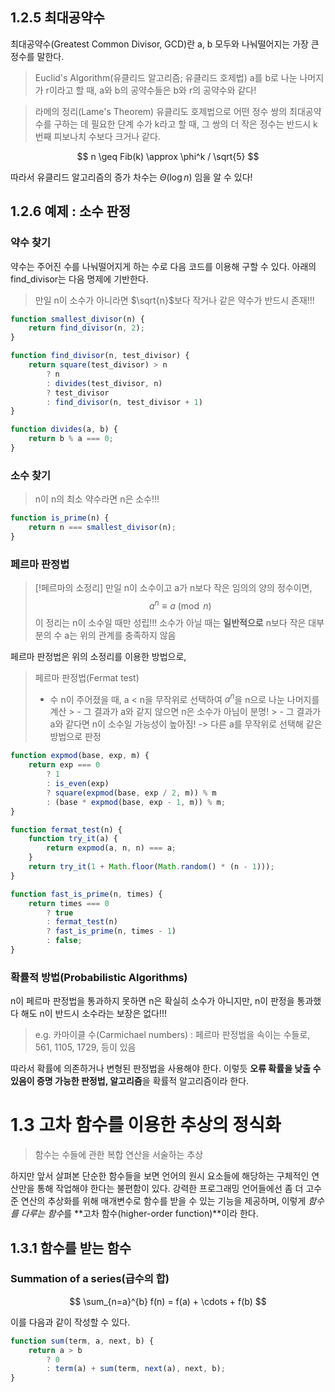 ## 1.2.5 최대공약수

최대공약수(Greatest Common Divisor, GCD)란 a, b 모두와 나눠떨어지는 가장 큰 정수를 말한다.

> Euclid's Algorithm(유클리드 알고리즘; 유클리드 호제법)
>  a를 b로 나눈 나머지가 r이라고 할 때, a와 b의 공약수들은 b와 r의 공약수와 같다!


> 라메의 정리(Lame's Theorem)
> 유클리도 호제법으로 어떤 정수 쌍의 최대공약수를 구하는 데 필요한 단계 수가 k라고 할 때, 그 쌍의 더 작은 정수는 반드시 k번째 피보나치 수보다 크거나 같다.

$$
n \geq Fib(k) \approx \phi^k / \sqrt{5}
$$

따라서 유클리드 알고리즘의 증가 차수는 $\Theta(\log{n})$ 임을 알 수 있다!



## 1.2.6 예제 : 소수 판정

### 약수 찾기

약수는 주어진 수를 나눠떨어지게 하는 수로 다음 코드를 이용해 구할 수 있다. 아래의 find_divisor는 다음 명제에 기반한다.

> 만일 n이 소수가 아니라면 $\sqrt{n}$보다 작거나 같은 약수가 반드시 존재!!!

```js
function smallest_divisor(n) {
	return find_divisor(n, 2);
}

function find_divisor(n, test_divisor) {
	return square(test_divisor) > n
		? n
		: divides(test_divisor, n)
		? test_divisor
		: find_divisor(n, test_divisor + 1)
}

function divides(a, b) {
	return b % a === 0;
}
```

### 소수 찾기

> n이 n의 최소 약수라면 n은 소수!!!

```js
function is_prime(n) {
	return n === smallest_divisor(n);
}
```

### 페르마 판정법

> [!페르마의 소정리]
> 만일 n이 소수이고 a가 n보다 작은 임의의 양의 정수이면,
> $$
> a^n \equiv a \pmod{n}
> $$
> 이 정리는 n이 소수일 때만 성립!!!
> 소수가 아닐 때는 **일반적으로** n보다 작은 대부분의 수 a는 위의 관계를 충족하지 않음


페르마 판정법은 위의 소정리를 이용한 방법으로,

> 페르마 판정법(Fermat test)
> - 수 n이 주어졌을 때, a < n을 무작위로 선택하여 $a^n$을 n으로 나눈 나머지를 계산
    > 	- 그 결과가 a와 같지 않으면 n은 소수가 아님이 분명!
           > 	- 그 결과가 a와 같다면 n이 소수일 가능성이 높아짐! -> 다른 a를 무작위로 선택해 같은 방법으로 판정


```js
function expmod(base, exp, m) {
	return exp === 0
		? 1
		: is_even(exp)
		? square(expmod(base, exp / 2, m)) % m
		: (base * expmod(base, exp - 1, m)) % m;
}

function fermat_test(n) {
	function try_it(a) {
		return expmod(a, n, n) === a;
	}
	return try_it(1 + Math.floor(Math.random() * (n - 1)));
}

function fast_is_prime(n, times) {
	return times === 0
		? true
		: fermat_test(n)
		? fast_is_prime(n, times - 1)
		: false;
}
```


### 확률적 방법(Probabilistic Algorithms)

n이 페르마 판정법을 통과하지 못하면 n은 확실히 소수가 아니지만, n이 판정을 통과했다 해도 n이 반드시 소수라는 보장은 없다!!!

> e.g. 카마이클 수(Carmichael numbers) : 페르마 판정법을 속이는 수들로, 561, 1105, 1729, 등이 있음

따라서 확률에 의존하거나 변형된 판정법을 사용해야 한다. 이렇듯 **오류 확률을 낮출 수 있음이 증명 가능한 판정법, 알고리즘**을 확률적 알고리즘이라 한다.


# 1.3 고차 함수를 이용한 추상의 정식화

> 함수는 수들에 관한 복합 연산을 서술하는 추상

하지만 앞서 살펴본 단순한 함수들을 보면 언어의 원시 요소들에 해당하는 구체적인 연산만을 통해 작업해야 한다는 불편함이 있다. 강력한 프로그래밍 언어들에선 좀 더 고수준 연산의 추상화를 위해 매개변수로 함수를 받을 수 있는 기능을 제공하며, 이렇게 *함수를 다루는 함수*를 **고차 함수(higher-order function)**이라 한다.

## 1.3.1 함수를 받는 함수

### Summation of a series(급수의 합)

$$
\sum_{n=a}^{b} f(n) = f(a) + \cdots + f(b)
$$

이를 다음과 같이 작성할 수 있다.

```js
function sum(term, a, next, b) {
	return a > b
		? 0
		: term(a) + sum(term, next(a), next, b);
}
```
